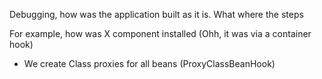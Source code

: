 Debugging, how was the application built as it is.
  What where the steps
  
  For example, how was X component installed (Ohh, it was via a container hook)
  

- We create Class proxies for all beans (ProxyClassBeanHook)